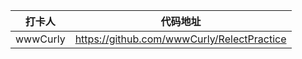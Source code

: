|  打卡人   |               代码地址                |
| :-------: | :-----------------------------------: |
| wwwCurly  |                    https://github.com/wwwCurly/RelectPractice                 |

